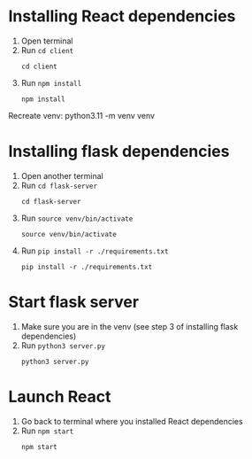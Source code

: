 # Installing React dependencies

1. Open terminal
2. Run `cd client`
    ```
    cd client
    ```
3. Run `npm install`
    ```
    npm install
    ```  

Recreate venv: python3.11 -m venv venv

# Installing flask dependencies
1. Open another terminal
2. Run `cd flask-server`
    ```
    cd flask-server
    ```
3. Run `source venv/bin/activate`
    ```
    source venv/bin/activate
    ```   
4. Run `pip install -r ./requirements.txt`
    ```
    pip install -r ./requirements.txt
    ``` 

# Start flask server
1. Make sure you are in the venv (see step 3 of installing flask dependencies)
2. Run `python3 server.py`
    ```
    python3 server.py
    ```  
# Launch React

1. Go back to terminal where you installed React dependencies
2. Run `npm start`
    ```
    npm start
    ```  
